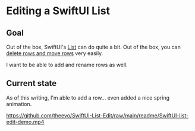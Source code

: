 # Editing a SwiftUI List

## Goal

Out of the box, SwiftUI's [List](https://developer.apple.com/documentation/swiftui/list) can do quite a bit. Out of the box, you can [delete rows and move rows](https://www.swiftbysundell.com/articles/building-editable-swiftui-lists/) very easily.

I want to be able to add and rename rows as well.

## Current state

As of this writing, I'm able to add a row... even added a nice spring animation.

https://github.com/theevo/SwiftUI-List-Edit/raw/main/readme/SwiftUI-list-edit-demo.mp4
